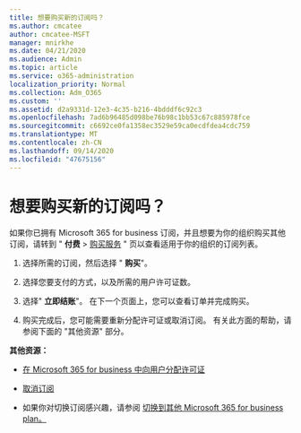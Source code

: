```yaml
---
title: 想要购买新的订阅吗？
ms.author: cmcatee
author: cmcatee-MSFT
manager: mnirkhe
ms.date: 04/21/2020
ms.audience: Admin
ms.topic: article
ms.service: o365-administration
localization_priority: Normal
ms.collection: Adm_O365
ms.custom: ''
ms.assetid: d2a9331d-12e3-4c35-b216-4bdddf6c92c3
ms.openlocfilehash: 7ad6b96485d098be76b98c1bb53c67c885978fce
ms.sourcegitcommit: c6692ce0fa1358ec3529e59ca0ecdfdea4cdc759
ms.translationtype: MT
ms.contentlocale: zh-CN
ms.lasthandoff: 09/14/2020
ms.locfileid: "47675156"
---
```

# <a name="looking-to-buy-a-new-subscription"></a>想要购买新的订阅吗？

如果你已拥有 Microsoft 365 for business 订阅，并且想要为你的组织购买其他订阅，请转到 " **付费** \> [购买服务](https://go.microsoft.com/fwlink/p/?linkid=868433) " 页以查看适用于你的组织的订阅列表。
 
1. 选择所需的订阅，然后选择 " **购买**"。

2. 选择您要支付的方式，以及所需的用户许可证数。

3. 选择" **立即结账**"。 在下一个页面上，您可以查看订单并完成购买。

4. 购买完成后，您可能需要重新分配许可证或取消订阅。 有关此方面的帮助，请参阅下面的 "其他资源" 部分。

 **其他资源：**
  
- [在 Microsoft 365 for business 中向用户分配许可证](https://docs.microsoft.com/microsoft-365/admin/add-users/add-users)
    
- [取消订阅](https://docs.microsoft.com/microsoft-365/commerce/subscriptions/cancel-your-subscription)
    
- 如果你对切换订阅感兴趣，请参阅 [切换到其他 Microsoft 365 for business plan。](https://docs.microsoft.com/microsoft-365/commerce/subscriptions/switch-to-a-different-plan)